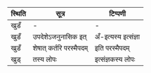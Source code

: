 | स्थिति | सूत्र | टिप्पणी |
| ----- | ------- | ------ |
| खुडँ | - | - |
| खुडँ | उपदेशेऽजनुनासिक इत् | अँ-इत्यस्य इत्संज्ञा |
| खुडँ | शेषात् कर्तरि परस्मैपदम् | इति परस्मैपदम् |
| खुड् | तस्य लोपः | इत्संज्ञकस्य लोपः |
